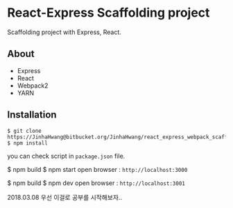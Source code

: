 # React-Express Scaffolding project
Scaffolding project with Express, React.

## About
* Express
* React
* Webpack2
* YARN


## Installation
```
$ git clone https://JinhaHwang@bitbucket.org/JinhaHwang/react_express_webpack_scaffolding.git
$ npm install
```

you can check script in `package.json` file.

$ npm build
$ npm start
open browser : `http://localhost:3000`

$ npm build
$ npm dev
open browser : `http://localhost:3001`

2018.03.08 우선 이걸로 공부를 시작해보자..
